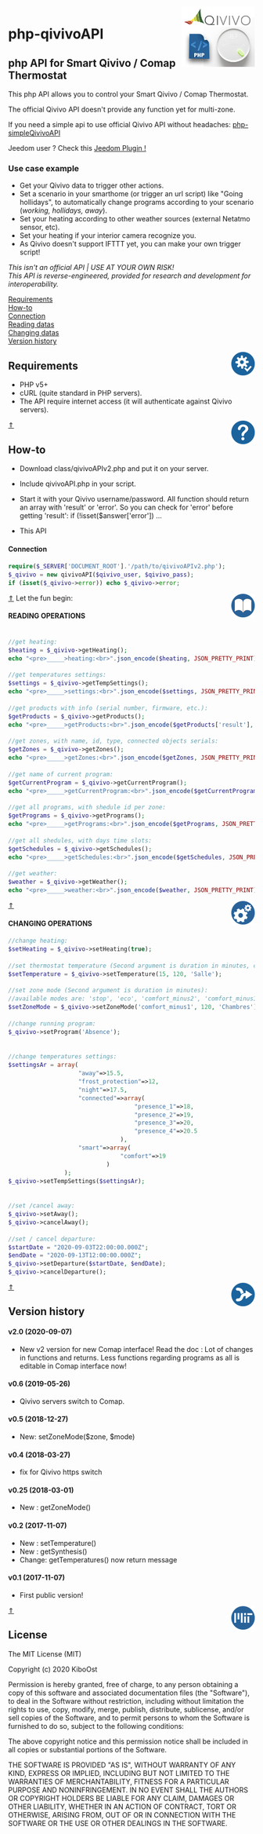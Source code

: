 <img align="right" src="/readmeAssets/qivivoAPI.jpg" width="150">

# php-qivivoAPI

## php API for Smart Qivivo / Comap Thermostat

This php API allows you to control your Smart Qivivo / Comap Thermostat.

The official Qivivo API doesn't provide any function yet for multi-zone.

If you need a simple api to use official Qivivo API without headaches: [php-simpleQivivoAPI](https://github.com/KiboOst/php-simpleQivivoAPI)

Jeedom user ? Check this  [Jeedom Plugin !](https://kiboost.github.io/jeedom_docs/plugins/qivivo/fr_FR/)

### Use case example
- Get your Qivivo data to trigger other actions.<br />
- Set a scenario in your smarthome (or trigger an url script) like "Going hollidays", to automatically change programs according to your scenario (*working, hollidays, away*).<br />
- Set your heating according to other weather sources (external Netatmo sensor, etc).<br />
- Set your heating if your interior camera recognize you.<br />
- As Qivivo doesn't support IFTTT yet, you can make your own trigger script!


*This isn't an official API | USE AT YOUR OWN RISK!<br />
This API is reverse-engineered, provided for research and development for interoperability.*<br />

[Requirements](#requirements)<br />
[How-to](#how-to)<br />
[Connection](#connection)<br />
[Reading datas](#reading-operations)<br />
[Changing datas](#changing-operations)<br />
[Version history](#version-history)<br />

<img align="right" src="/readmeAssets/requirements.png" width="48">

## Requirements
- PHP v5+
- cURL (quite standard in PHP servers).
- The API require internet access (it will authenticate against Qivivo servers).

[&#8657;](#php-qivivoapi)
<img align="right" src="/readmeAssets/howto.png" width="48">
## How-to
- Download class/qivivoAPIv2.php and put it on your server.
- Include qivivoAPI.php in your script.
- Start it with your Qivivo username/password.
All function should return an array with 'result' or 'error'. So you can check for 'error' before getting 'result': if (!isset($answer['error']) ...

- This API

#### Connection

```php
require($_SERVER['DOCUMENT_ROOT'].'/path/to/qivivoAPIv2.php');
$_qivivo = new qivivoAPI($qivivo_user, $qivivo_pass);
if (isset($_qivivo->error)) echo $_qivivo->error;
```

[&#8657;](#php-qivivoapi)
Let the fun begin:
<img align="right" src="/readmeAssets/read.png" width="48">
#### READING OPERATIONS<br />

```php

//get heating:
$heating = $_qivivo->getHeating();
echo "<pre>_____>heating:<br>".json_encode($heating, JSON_PRETTY_PRINT)."</pre><br>";

//get temperatures settings:
$settings = $_qivivo->getTempSettings();
echo "<pre>_____>settings:<br>".json_encode($settings, JSON_PRETTY_PRINT)."</pre><br>";

//get products with info (serial number, firmware, etc.):
$getProducts = $_qivivo->getProducts();
echo "<pre>_____>getProducts:<br>".json_encode($getProducts['result'], JSON_PRETTY_PRINT)."</pre><br>";

//get zones, with name, id, type, connected objects serials:
$getZones = $_qivivo->getZones();
echo "<pre>_____>getZones:<br>".json_encode($getZones, JSON_PRETTY_PRINT)."</pre><br>";

//get name of current program:
$getCurrentProgram = $_qivivo->getCurrentProgram();
echo "<pre>_____>getCurrentProgram:<br>".json_encode($getCurrentProgram, JSON_PRETTY_PRINT)."</pre><br>";

//get all programs, with shedule id per zone:
$getPrograms = $_qivivo->getPrograms();
echo "<pre>_____>getPrograms:<br>".json_encode($getPrograms, JSON_PRETTY_PRINT)."</pre><br>";

//get all shedules, with days time slots:
$getSchedules = $_qivivo->getSchedules();
echo "<pre>_____>getSchedules:<br>".json_encode($getSchedules, JSON_PRETTY_PRINT)."</pre><br>";

//get weather:
$weather = $_qivivo->getWeather();
echo "<pre>_____>weather:<br>".json_encode($weather, JSON_PRETTY_PRINT)."</pre><br>";

```

[&#8657;](#php-qivivoapi)
<img align="right" src="/readmeAssets/set.png" width="48">
#### CHANGING OPERATIONS<br />

```php
//change heating:
$setHeating = $_qivivo->setHeating(true);

//set thermostat temperature (Second argument is duration in minutes, can be omitted default 120. Last argument not necessary if one thermostat only):
$setTemperature = $_qivivo->setTemperature(15, 120, 'Salle');

//set zone mode (Second argument is duration in minutes):
//available modes are: 'stop', 'eco', 'comfort_minus2', 'comfort_minus1', 'comfort'
$setZoneMode = $_qivivo->setZoneMode('comfort_minus1', 120, 'Chambres');

//change running program:
$_qivivo->setProgram('Absence');


//change temperatures settings:
$settingsAr = array(
                    "away"=>15.5,
                    "frost_protection"=>12,
                    "night"=>17.5,
                    "connected"=>array(
                                    "presence_1"=>18,
                                    "presence_2"=>19,
                                    "presence_3"=>20,
                                    "presence_4"=>20.5
                                ),
                    "smart"=>array(
                                "comfort"=>19
                            )
                );
$_qivivo->setTempSettings($settingsAr);


//set /cancel away:
$_qivivo->setAway();
$_qivivo->cancelAway();

//set / cancel departure:
$startDate = "2020-09-03T22:00:00.000Z";
$endDate = "2020-09-13T12:00:00.000Z";
$_qivivo->setDeparture($startDate, $endDate);
$_qivivo->cancelDeparture();


```

[&#8657;](#php-qivivoapi)
<img align="right" src="/readmeAssets/changes.png" width="48">
## Version history

#### v2.0 (2020-09-07)
- New v2 version for new Comap interface!
Read the doc : Lot of changes in functions and returns. Less functions regarding programs as all is editable in Comap interface now!

#### v0.6 (2019-05-26)
- Qivivo servers switch to Comap.

#### v0.5 (2018-12-27)
- New: setZoneMode($zone, $mode)

#### v0.4 (2018-03-27)
- fix for Qivivo https switch

#### v0.25 (2018-03-01)
- New : getZoneMode()

#### v0.2 (2017-11-07)
- New : setTemperature()
- New : getSynthesis()
- Change: getTemperatures() now return message

#### v0.1 (2017-11-07)
- First public version!

[&#8657;](#php-qivivoapi)
<img align="right" src="/readmeAssets/mit.png" width="48">
## License

The MIT License (MIT)

Copyright (c) 2020 KiboOst

Permission is hereby granted, free of charge, to any person obtaining a copy
of this software and associated documentation files (the "Software"), to deal
in the Software without restriction, including without limitation the rights
to use, copy, modify, merge, publish, distribute, sublicense, and/or sell
copies of the Software, and to permit persons to whom the Software is
furnished to do so, subject to the following conditions:

The above copyright notice and this permission notice shall be included in all
copies or substantial portions of the Software.

THE SOFTWARE IS PROVIDED "AS IS", WITHOUT WARRANTY OF ANY KIND, EXPRESS OR
IMPLIED, INCLUDING BUT NOT LIMITED TO THE WARRANTIES OF MERCHANTABILITY,
FITNESS FOR A PARTICULAR PURPOSE AND NONINFRINGEMENT. IN NO EVENT SHALL THE
AUTHORS OR COPYRIGHT HOLDERS BE LIABLE FOR ANY CLAIM, DAMAGES OR OTHER
LIABILITY, WHETHER IN AN ACTION OF CONTRACT, TORT OR OTHERWISE, ARISING FROM,
OUT OF OR IN CONNECTION WITH THE SOFTWARE OR THE USE OR OTHER DEALINGS IN THE
SOFTWARE.
